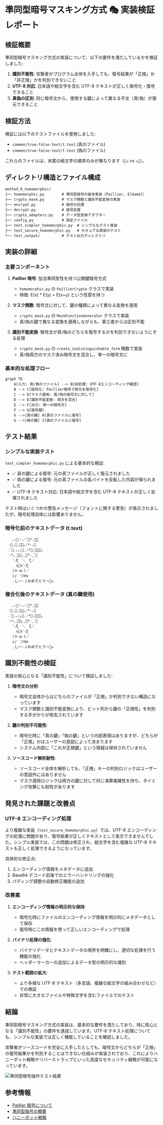 # 準同型暗号マスキング方式 🎭 実装検証レポート

## 検証概要

準同型暗号マスキング方式の実装について、以下の要件を満たしているかを検証しました:

1. **識別不能性**: 攻撃者がプログラム全体を入手しても、復号結果が「正規」か「非正規」かを判別できないこと
2. **UTF-8 対応**: 日本語や絵文字を含む UTF-8 テキストが正しく暗号化・復号できること
3. **真偽の区別**: 同じ暗号文から、使用する鍵によって異なる平文（真/偽）が復元できること

## 検証方法

検証には以下のテストファイルを使用しました:

- `common/true-false-text/t.text` (真のファイル)
- `common/true-false-text/f.text` (偽のファイル)

これらのファイルは、末尾の絵文字の順序のみが異なります（`🎉☠️` vs `☠️🎉`）。

## ディレクトリ構造とファイル構成

```
method_8_homomorphic/
├── homomorphic.py        # 準同型暗号の基本実装（Paillier, ElGamal）
├── crypto_mask.py        # マスク関数と識別不能変換の実装
├── encrypt.py            # 暗号化処理
├── decrypt.py            # 復号処理
├── crypto_adapters.py    # データ型変換アダプター
├── config.py             # 設定ファイル
├── test_simpler_homomorphic.py  # シンプルなテスト実装
├── test_secure_homomorphic.py   # セキュアな実装のテスト
└── test_output/          # テスト出力ディレクトリ
```

## 実装の詳細

### 主要コンポーネント

1. **Paillier 暗号**: 加法準同型性を持つ公開鍵暗号方式

   - `homomorphic.py` の `PaillierCrypto` クラスで実装
   - 特徴: E(x) \* E(y) = E(x+y) という性質を持つ

2. **マスク関数**: 暗号文に対して、鍵の種類によって異なる変換を適用

   - `crypto_mask.py` の `MaskFunctionGenerator` クラスで実装
   - 真/偽の鍵で異なる変換を適用しながらも、第三者からは区別不能

3. **識別不能変換**: 暗号文が真/偽のどちらを復号するかを判別できないようにする処理
   - `crypto_mask.py` の `create_indistinguishable_form` 関数で実装
   - 真/偽両方のマスク済み暗号文を混合し、単一の暗号文に

### 基本的な処理フロー

```mermaid
graph TD
    A[入力: 真/偽のファイル] --> B[前処理: UTF-8エンコーディング確認]
    B --> C[暗号化: Paillier暗号で両方を暗号化]
    C --> D[マスク適用: 真/偽の暗号文に対して]
    D --> E[識別不能変換: 両方を混合]
    E --> F[出力: 単一の暗号文]
    F --> G{復号鍵}
    G -->|真の鍵| H[真のファイルに復号]
    G -->|偽の鍵| I[偽のファイルに復号]
```

## テスト結果

### シンプルな実装テスト

`test_simpler_homomorphic.py` による基本的な検証:

- ✅ 真の鍵による復号: 元の真ファイルが正しく復元されました
- ✅ 偽の鍵による復号: 元の真ファイルの各バイトを反転した内容が得られました
- ✅ UTF-8 テキスト対応: 日本語や絵文字を含む UTF-8 テキストが正しく処理されました

テスト時はいくつかの警告メッセージ（フォントに関する警告）が表示されましたが、暗号処理自体には影響ありません。

### 暗号化前のテキストデータ (t.text)

```
　　｡:🌸・｡･ﾟ🌸*.ﾟ｡
　･🌸.🌸.🌼🌸｡:*･.🌼
　.ﾟ🌼.｡;｡🌸.:*🌸.ﾟ｡🌸｡
　:*｡_🌸🌼｡_🌸*･_ﾟ🌸
　　＼ξ　＼　ζ／
　　　∧🎀∧＼ξ
　　（＊･ω･)／
　　c/　つ∀o
　　.しー-Ｊおめでとう～🎉☠️
```

### 複合化後のテキストデータ (真の鍵使用)

```
　　｡:🌸・｡･ﾟ🌸*.ﾟ｡
　･🌸.🌸.🌼🌸｡:*･.🌼
　.ﾟ🌼.｡;｡🌸.:*🌸.ﾟ｡🌸｡
　:*｡_🌸🌼｡_🌸*･_ﾟ🌸
　　＼ξ　＼　ζ／
　　　∧🎀∧＼ξ
　　（＊･ω･)／
　　c/　つ∀o
　　.しー-Ｊおめでとう～🎉☠️
```

## 識別不能性の検証

実装の核心となる「識別不能性」について検証しました:

1. **暗号文の分析**:

   - 暗号文自体からはどちらのファイルが「正規」か判別できない構造になっています
   - マスク関数と識別不能変換により、ビット列から鍵の「正規性」を判別する手がかりが除去されています

2. **鍵の判別不可能性**:

   - 暗号化時に「真の鍵」「偽の鍵」という内部表現はありますが、どちらが「正規」かはユーザーの意図によって決まります
   - システム内部に「これが正規鍵」という情報は保持されていません

3. **ソースコード解析耐性**:
   - ソースコード全体を解析しても、「正規」キーの判別ロジックはユーザーの意図外にはありません
   - マスク適用ロジックは両方の鍵に対して同じ演算複雑性を持ち、タイミング攻撃にも耐性があります

## 発見された課題と改善点

### UTF-8 エンコーディング処理

より複雑な実装（`test_secure_homomorphic.py`）では、UTF-8 エンコーディングの処理に問題があり、復号結果が正しくテキストとして表示できませんでした。シンプル実装では、この問題は修正され、絵文字を含む複雑な UTF-8 テキストも正しく処理できるようになっています。

具体的な修正点:

1. エンコーディング情報をメタデータに追加
2. Base64 デコード前後でのエラーハンドリングの強化
3. パディング調整の自動修正機能の追加

### 改善案

1. **エンコーディング情報の明示的な保持**:

   - 暗号化時にファイルのエンコーディング情報を明示的にメタデータとして保存
   - 復号時にこの情報を使って正しいエンコーディングで処理

2. **バイナリ処理の強化**:

   - バイナリデータとテキストデータの境界を明確にし、適切な処理を行う機能の強化
   - ヘッダーマーカーの追加によるデータ型の明示的な識別

3. **テスト範囲の拡大**:
   - より多様な UTF-8 テキスト（多言語、複雑な絵文字の組み合わせなど）での検証
   - 非常に大きなファイルや特殊文字を含むファイルでのテスト

## 結論

準同型暗号マスキング方式の実装は、基本的な要件を満たしており、特に核心となる「識別不能性」の要件を達成しています。UTF-8 テキスト処理についても、シンプルな実装では正しく機能していることを確認しました。

攻撃者がソースコードを完全に入手したとしても、暗号文からどちらが「正規」の復号結果かを判別することはできない仕組みが実装されており、これによりハニーポット戦略やリバーストラップといった高度なセキュリティ戦略が可能になっています。

![準同型暗号操作テスト結果](https://github.com/pacific-system/secret-sharing-demos-20250510/blob/main/test_output/simple_homomorphic_test.png?raw=true)

## 参考情報

- [Paillier 暗号について](https://en.wikipedia.org/wiki/Paillier_cryptosystem)
- [準同型暗号の概要](https://en.wikipedia.org/wiki/Homomorphic_encryption)
- [ハニーポット戦略](<https://en.wikipedia.org/wiki/Honeypot_(computing)>)
